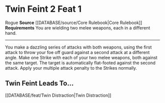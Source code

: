 ﻿---
actions: '[two-actions]'
feat: Twin Feint
id: '552'
leads_to: '[[DATABASE/feat/Twin Distraction|Twin Distraction]]'
level: '1'
name: Twin Feint
rarity: Common
requirement: You are wielding two melee weapons, each in a different hand.
source: '[[DATABASE/source/Core Rulebook|Core Rulebook]]'
trait:
- '[[DATABASE/trait/Rogue|Rogue]]'
type: Feat

---
# Twin Feint <span class="action-icon">2</span> <span class="item-type">Feat 1</span>

<span class="item-trait">Rogue</span>
**Source** [[DATABASE/source/Core Rulebook|Core Rulebook]] 
**Requirements** You are wielding two melee weapons, each in a different hand.

---
You make a dazzling series of attacks with both weapons, using the first attack to throw your foe off guard against a second attack at a different angle. Make one Strike with each of your two melee weapons, both against the same target. The target is automatically flat-footed against the second attack. Apply your multiple attack penalty to the Strikes normally.

## Twin Feint Leads To...

[[DATABASE/feat/Twin Distraction|Twin Distraction]]